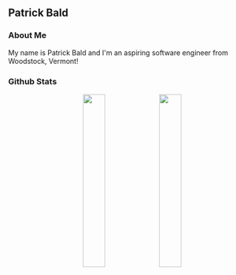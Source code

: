 
## Patrick Bald

### About Me

My name is Patrick Bald and I'm an aspiring software engineer from Woodstock, Vermont!

### Github Stats

<div align="center">
  <img width="30%" src="https://github-readme-stats.vercel.app/api?username=patrickbald&show_icons=true" /> <img width="30%" src="https://github-readme-stats.vercel.app/api/top-langs/?username=patrickbald&layout=compact" />
 </div>

<!--
**patrickbald/patrickbald** is a ✨ _special_ ✨ repository because its `README.md` (this file) appears on your GitHub profile.

Here are some ideas to get you started:

- 🔭 I’m currently working on ...
- 🌱 I’m currently learning ...
- 👯 I’m looking to collaborate on ...
- 🤔 I’m looking for help with ...
- 💬 Ask me about ...
- 📫 How to reach me: ...
- 😄 Pronouns: ...
- ⚡ Fun fact: ...
-->




